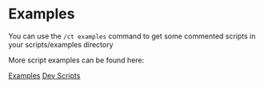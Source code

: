 # Examples

You can use the `/ct examples` command to get some commented scripts in your scripts/examples directory

More script examples can be found here:

[Examples](https://github.com/CraftTweaker/CraftTweaker/tree/1.21.1/common/src/main/resources/data/crafttweaker/scripts)
[Dev Scripts](https://github.com/CraftTweaker/CraftTweaker/tree/1.21.1/dev_scripts)